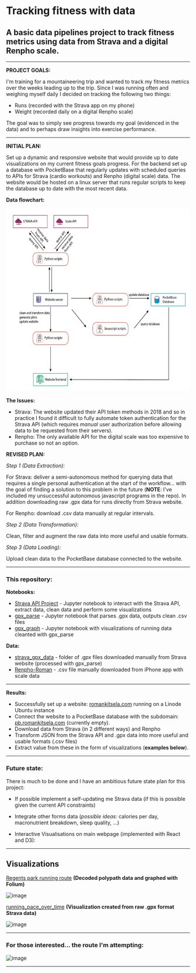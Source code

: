 # Tracking fitness with data

## A basic data pipelines project to track fitness metrics using data from Strava and a digital Renpho scale.

<hr>

**PROJECT GOALS:** 

I'm training for a mountaineering trip and wanted to track my fitness metrics over the weeks leading up to the trip. Since I was running often and weighing myself daily I decided on tracking the following two things:

- Runs (recorded with the Strava app on my phone)
- Weight (recorded daily on a digital Renpho scale)

The goal was to simply see progress towards my goal (evidenced in the data) and to perhaps draw insights into exercise performance.

<hr>

**INITIAL PLAN:**

Set up a dynamic and responsive website that would provide up to date visualizations on my current fitness goals progress. For the backend set up a database with PocketBase that regularly updates with scheduled queries to APIs for Strava (cardio workouts) and Renpho (digital scale) data. The website would be hosted on a linux server that runs regular scripts to keep the database up to date with the most recent data. 

**Data flowchart:**

<img src="https://github.com/Pova/tracking-fitness-with-data/blob/main/data_pipeline_plan.jpeg" style="height:500px"></img>

**The Issues:**

- Strava: The website updated their API token methods in 2018 and so in practice I found it difficult to fully automate token authentication for the Strava API (which requires *manual* user authorization before allowing data to be requested from their servers).
- Renpho: The only available API for the digital scale was too expensive to purchase so not an option.

**REVISED PLAN:**

*Step 1 (Data Extraction):*

For Strava: deliver a semi-autonomous method for querying data that requires a single personal authentication at the start of the workflow... with the goal of finding a solution to this problem in the future (**NOTE**: I've included my unsuccessful autonomous javascript programs in the repo). In addition downloading raw .gpx data for runs directly from Strava website.

For Renpho: download .csv data manually at regular intervals.

*Step 2 (Data Transformation):*

Clean, filter and augment the raw data into more useful and usable formats.

*Step 3 (Data Loading):*

Upload clean data to the PocketBase database connected to the website.

<hr>

### This repository:

**Notebooks:**
- [Strava API Project](https://github.com/Pova/tracking-fitness-with-data/blob/main/Strava%20API%20project.ipynb) - Jupyter notebook to interact with the Strava API, extract data, clean data and perform some visualizations 
- [gpx_parse](https://github.com/Pova/tracking-fitness-with-data/blob/main/strava_gpx/gpx_parse.ipynb) - Jupyter notebook that parses .gpx data, outputs clean .csv files
- [gpx_graph](https://github.com/Pova/tracking-fitness-with-data/blob/main/strava_gpx/gpx_graph.ipynb) - Jupyter notebook with visualizations of running data cleanted with gpx_parse

**Data:**
- [strava_gpx_data](https://github.com/Pova/tracking-fitness-with-data/tree/main/strava_gpx/strava_gpx_data) - folder of .gpx files downloaded manually from Strava website (processed with gpx_parse)
- [Renpho-Roman](https://github.com/Pova/tracking-fitness-with-data/blob/main/Renpho-Roman.csv) - .csv file manually downloaded from iPhone app with scale data 

<hr>

**Results:**

- Successfully set up a website: [romankitsela.com](romankitsela.com) running on a Linode Ubuntu instance
- Connect the website to a PocketBase database with the subdomain: [pb.romankitsela.com](pb.romankitsela.com) (currently empty).
- Download data from Strava (in 2 different ways) and Renpho
- Transform JSON from the Strava API and .gpx data into more useful and usable formats (.csv files) 
- Extract value from these in the form of visualizations (**examples below**).

<hr>

### Future state:

There is much to be done and I have an ambitious future state plan for this project:

- If possible implement a self-updating me Strava data (if this is possible given the current API constraints)

- Integrate other forms data (*possible ideas:* calories per day, macronutrient breakdown, sleep quality, ...)

- Interactive Visualisations on main webpage (implemented with React and D3):

<hr>

## Visualizations

[Regents park running route](https://github.com/Pova/tracking-fitness-with-data/blob/main/running_route.png) **(Decoded polypath data and graphed with Folium)**

![image](https://github.com/Pova/tracking-fitness-with-data/assets/25727048/2b95c782-6dc5-460f-b71b-2ad6956c41af)

[running_pace_over_time](https://github.com/Pova/tracking-fitness-with-data/blob/main/strava_gpx/running_pace_over_time.png) **(Visualization created from raw .gpx format Strava data)**

![image](https://github.com/Pova/tracking-fitness-with-data/assets/25727048/3c25f828-a8a3-4612-be27-6d886a5b4483)

<hr>

### For those interested... the route I'm attempting:

![image](https://github.com/Pova/tracking-fitness-with-data/assets/25727048/618d4653-cd41-4bda-94da-97ec19387dc5)

<hr>
